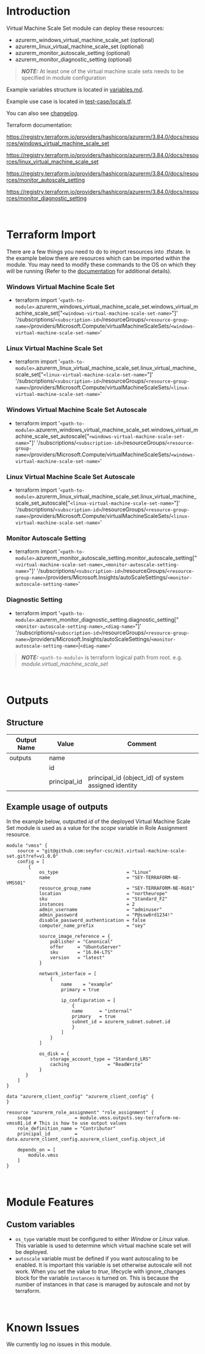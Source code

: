 # Introduction
Virtual Machine Scale Set module can deploy these resources:
* azurerm_windows_virtual_machine_scale_set (optional)
* azurerm_linux_virtual_machine_scale_set (optional)
* azurerm_monitor_autoscale_setting (optional)
* azurerm_monitor_diagnostic_setting (optional)
> **_NOTE:_** At least one of the virtual machine scale sets needs to be specified in module configuration

Example variables structure is located in [variables.md](variables.md).

Example use case is located in [test-case/locals.tf](test-case/locals.tf).

You can also see [changelog](changelog.md).

Terraform documentation:

https://registry.terraform.io/providers/hashicorp/azurerm/3.84.0/docs/resources/windows_virtual_machine_scale_set

https://registry.terraform.io/providers/hashicorp/azurerm/3.84.0/docs/resources/linux_virtual_machine_scale_set

https://registry.terraform.io/providers/hashicorp/azurerm/3.84.0/docs/resources/monitor_autoscale_setting

https://registry.terraform.io/providers/hashicorp/azurerm/3.84.0/docs/resources/monitor_diagnostic_setting

&nbsp;

# Terraform Import
There are a few things you need to do to import resources into .tfstate. In the example below there are resources which can be imported within the module. You may need to modify these commands to the OS on which they will be running (Refer to the [documentation](https://developer.hashicorp.com/terraform/cli/commands/import#example-import-into-resource-configured-with-for_each) for additional details).
### Windows Virtual Machine Scale Set
* terraform import '`<path-to-module>`.azurerm_windows_virtual_machine_scale_set.windows_virtual_machine_scale_set["`<windows-virtual-machine-scale-set-name>`"]' '/subscriptions/`<subscription-id>`/resourceGroups/`<resource-group-name>`/providers/Microsoft.Compute/virtualMachineScaleSets/`<windows-virtual-machine-scale-set-name>`'
### Linux Virtual Machine Scale Set
* terraform import '`<path-to-module>`.azurerm_linux_virtual_machine_scale_set.linux_virtual_machine_scale_set["`<linux-virtual-machine-scale-set-name>`"]' '/subscriptions/`<subscription-id>`/resourceGroups/`<resource-group-name>`/providers/Microsoft.Compute/virtualMachineScaleSets/`<linux-virtual-machine-scale-set-name>`'
### Windows Virtual Machine Scale Set Autoscale
* terraform import '`<path-to-module>`.azurerm_windows_virtual_machine_scale_set.windows_virtual_machine_scale_set_autoscale["`<windows-virtual-machine-scale-set-name>`"]' '/subscriptions/`<subscription-id>`/resourceGroups/`<resource-group-name>`/providers/Microsoft.Compute/virtualMachineScaleSets/`<windows-virtual-machine-scale-set-name>`'
### Linux Virtual Machine Scale Set Autoscale
* terraform import '`<path-to-module>`.azurerm_linux_virtual_machine_scale_set.linux_virtual_machine_scale_set_autoscale["`<linux-virtual-machine-scale-set-name>`"]' '/subscriptions/`<subscription-id>`/resourceGroups/`<resource-group-name>`/providers/Microsoft.Compute/virtualMachineScaleSets/`<linux-virtual-machine-scale-set-name>`'
### Monitor Autoscale Setting
* terraform import '`<path-to-module>`.azurerm_monitor_autoscale_setting.monitor_autoscale_setting["`<virtual-machine-scale-set-name>`_`<monitor-autoscale-setting-name>`"]' '/subscriptions/`<subscription-id>`/resourceGroups/`<resource-group-name>`/providers/Microsoft.Insights/autoScaleSettings/`<monitor-autoscale-setting-name>`'
### Diagnostic Setting
* terraform import '`<path-to-module>`.azurerm_monitor_diagnostic_setting.diagnostic_setting["`<monitor-autoscale-setting-name>`_`<diag-name>`"]' '/subscriptions/`<subscription-id>`/resourceGroups/`<resource-group-name>`/providers/Microsoft.Insights/autoScaleSettings/`<monitor-autoscale-setting-name>`|`<diag-name>`'

 > **_NOTE:_** `<path-to-module>` is terraform logical path from root. e.g. _module.virtual\_machine\_scale\_set_

&nbsp;

# Outputs
## Structure

| Output Name | Value        | Comment                                              |
| ----------- | ------------ | ---------------------------------------------------- |
| outputs     | name         |                                                      |
|             | id           |                                                      |
|             | principal_id | principal_id (object_id) of system assigned identity |

## Example usage of outputs
In the example below, outputted _id_ of the deployed Virtual Machine Scale Set module is used as a value for the _scope_ variable in Role Assignment resource.
```
module "vmss" {
    source = "git@github.com:seyfor-csc/mit.virtual-machine-scale-set.git?ref=v1.0.0"
    config = [
        {
            os_type                         = "Linux"
            name                            = "SEY-TERRAFORM-NE-VMSS01"
            resource_group_name             = "SEY-TERRAFORM-NE-RG01"
            location                        = "northeurope"
            sku                             = "Standard_F2"
            instances                       = 2
            admin_username                  = "adminuser"
            admin_password                  = "P@ssw0rd1234!"
            disable_password_authentication = false
            computer_name_prefix            = "sey"

            source_image_reference = {
                publisher = "Canonical"
                offer     = "UbuntuServer"
                sku       = "16.04-LTS"
                version   = "latest"
            }

            network_interface = [
                {
                    name    = "example"
                    primary = true

                    ip_configuration = [
                        {
                        name      = "internal"
                        primary   = true
                        subnet_id = azurerm_subnet.subnet.id
                        }
                    ]
                }
            ]

            os_disk = {
                storage_account_type = "Standard_LRS"
                caching              = "ReadWrite"
            }
       }
    ]
}

data "azurerm_client_config" "azurerm_client_config" {
}

resource "azurerm_role_assignment" "role_assignment" {
    scope                = module.vmss.outputs.sey-terraform-ne-vmss01.id # This is how to use output values
    role_definition_name = "Contributor"
    principal_id         = data.azurerm_client_config.azurerm_client_config.object_id

    depends_on = [
        module.vmss
    ]
}
```

&nbsp;

# Module Features
## Custom variables
* `os_type` variable must be configured to either _Window_ or _Linux_ value. This variable is used to determine which virtual machine scale set will be deployed.
* `autoscale` variable must be defined if you want autoscaling to be enabled. It is important this variable is set otherwise autoscale will not work. When you set the value to _true_, lifecycle with ignore_changes block for the variable `instances` is turned on. This is because the number of instances in that case is managed by autoscale and not by terraform.

&nbsp;

# Known Issues
We currently log no issues in this module.